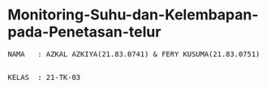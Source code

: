 # Monitoring-Suhu-dan-Kelembapan-pada-Penetasan-telur
<pre>
NAMA &nbsp;&nbsp;: AZKAL AZKIYA(21.83.0741) & FERY KUSUMA(21.83.0751) </br>
</pre>
<pre>
KELAS&nbsp;&nbsp;: 21-TK-03
</pre>

